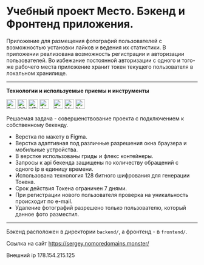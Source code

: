 # Учебный проект Место. Бэкенд и Фронтенд приложения.


Приложение для размещения фотографий пользователей с возможностью установки лайков и ведения их статистики.
В приложении реализована возможность регистрации и авторизации пользователей. Во избежание постоянной авторизации с одного и того-же рабочего места приложение хранит токен текущего пользователя в локальном хранилище.

---


**Технологии и используемые приемы и инструменты**


<img src="https://img.shields.io/badge/React-282C34?logo=react&logoColor=61DAFB" alt="React logo" title="React" height="25" />
<img src="https://img.shields.io/badge/CSS3-282C34?logo=css3&logoColor=E34F26" alt="CSS3 logo" title="HTML5" height="25" />
<img src="https://img.shields.io/badge/HTML5-282C34?logo=html5&logoColor=E34F26" alt="HTML5 logo" title="HTML5" height="25" />
<img src="https://img.shields.io/badge/JavaScript-282C34?logo=javascript&logoColor=F7DF1E" alt="JavaScript logo" title="JavaScript" height="25" />
&nbsp;
<img src="https://img.shields.io/badge/Express-282C34?logo=express&logoColor=FFFFFF" alt="Express.js logo" title="Express.js" height="25" />
<img src="https://img.shields.io/badge/MongoDB-282C34?logo=mongodb&logoColor=47A248" alt="MongoDB logo" title="MongoDB" height="25" />
<img src="https://img.shields.io/badge/Node.js-282C34?logo=node.js&logoColor=339933" alt="Node.js logo" title="Node.js" height="25" />

Решаемая задача - совершенствование проекта с подключением к собственному бекенду.
- Верстка по макету в Figma.
- Верстка адаптивная под различные разрешения окна браузера и мобильные устройства.
- В верстке использованы гриды и флекс контейнеры.
- Запросы к api бекенда защищены по количеству обращений с одного ip в единицу времени.
- Использована технология 128 битного шифрования для генерации Токена.
- Срок действия Токена ограничен 7 днями.
- При регистрации нового пользователя проверка на уникальность происходит по e-mail.
- Удаление фотографий разрешено только пользователю, который данное фото разместил.

---

Бэкенд расположен в директории `backend/`, а фронтенд - в `frontend/`. 
  
Ссылка на сайт https://sergey.nomoredomains.monster/

Внешний ip 178.154.215.125
